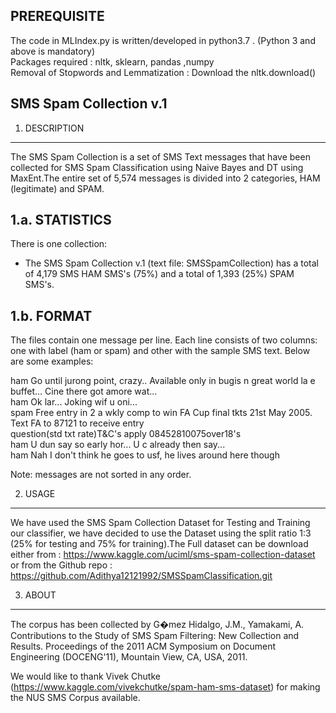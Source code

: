 PREREQUISITE
-------------------------
The code in MLIndex.py is written/developed in python3.7 . (Python 3 and above is mandatory)<br/>
Packages required : nltk, sklearn, pandas ,numpy<br/>
Removal of Stopwords and Lemmatization : Download the nltk.download()<br/>

SMS Spam Collection v.1
-------------------------

1. DESCRIPTION
--------------

The SMS Spam Collection is a set of SMS Text messages that have been collected for SMS Spam Classification using Naive Bayes and DT using MaxEnt.The entire set of 5,574 messages is divided into 2 categories, HAM (legitimate) and SPAM.

1.a. STATISTICS
---------------

There is one collection:

- The SMS Spam Collection v.1 (text file: SMSSpamCollection) has a total of 4,179 SMS HAM SMS's (75%) and a total of 1,393 (25%) SPAM SMS's.


1.b. FORMAT
-----------

The files contain one message per line. Each line consists of two columns: one with label (ham or spam) and other with the sample SMS text. Below are some examples:

ham    Go until jurong point, crazy.. Available only in bugis n great world la e buffet... Cine there got amore wat...<br/>
ham    Ok lar... Joking wif u oni...<br/>
spam    Free entry in 2 a wkly comp to win FA Cup final tkts 21st May 2005. Text FA to 87121 to receive entry<br/> question(std txt rate)T&C's apply 08452810075over18's<br/>
ham    U dun say so early hor... U c already then say...<br/>
ham    Nah I don't think he goes to usf, he lives around here though<br/>

Note: messages are not sorted in any order.


2. USAGE
--------

We have used the SMS Spam Collection Dataset for Testing and Training our classifier, we have decided to use the Dataset using the split ratio 1:3 (25% for testing and 75% for training).The Full dataset can be download either from : https://www.kaggle.com/uciml/sms-spam-collection-dataset or from the Github repo : https://github.com/Adithya12121992/SMSSpamClassification.git


3. ABOUT
--------

The corpus has been collected by G�mez Hidalgo, J.M., Yamakami, A. Contributions to the Study of SMS Spam Filtering: New Collection and Results. Proceedings of the 2011 ACM Symposium on Document Engineering (DOCENG'11), Mountain View, CA, USA, 2011.

We would like to thank Vivek Chutke (https://www.kaggle.com/vivekchutke/spam-ham-sms-dataset) for making the NUS SMS Corpus available.
